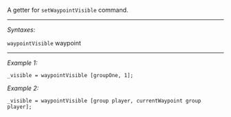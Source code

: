 A getter for `setWaypointVisible` command.


---
*Syntaxes:*

`waypointVisible` waypoint

---
*Example 1:*

```sqf
_visible = waypointVisible [groupOne, 1];
```

*Example 2:*

```sqf
_visible = waypointVisible [group player, currentWaypoint group player];
```